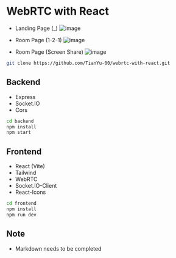 # WebRTC with React
- Landing Page (_)
![image](https://github.com/user-attachments/assets/70341580-a7e0-4e93-81df-a3bd11665032)

- Room Page (1-2-1)
![image](https://github.com/user-attachments/assets/f6f5e26d-3df4-4841-ba3a-a18de14613eb)

- Room Page (Screen Share)
![image](https://github.com/user-attachments/assets/fea76802-82bb-4b07-9933-cea0ad758954)





``` bash
git clone https://github.com/TianYu-00/webrtc-with-react.git
```

## Backend
- Express
- Socket.IO
- Cors

``` bash
cd backend
npm install
npm start
```


## Frontend
- React (Vite)
- Tailwind
- WebRTC
- Socket.IO-Client
- React-Icons

``` bash
cd frontend
npm install
npm run dev
```

## Note
- Markdown needs to be completed
